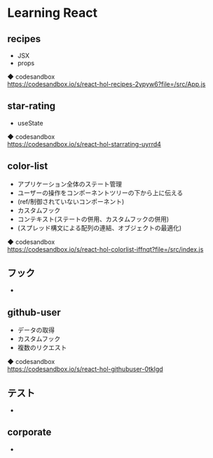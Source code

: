# Learning React

## recipes
- JSX
- props

◆ codesandbox<br>
https://codesandbox.io/s/react-hol-recipes-2ypyw6?file=/src/App.js

## star-rating
- useState

◆ codesandbox<br>
https://codesandbox.io/s/react-hol-starrating-uyrrd4

## color-list
- アプリケーション全体のステート管理
- ユーザーの操作をコンポーネントツリーの下から上に伝える
- (ref/制御されていないコンポーネント)
- カスタムフック
- コンテキスト(ステートの併用、カスタムフックの併用)
- (スプレッド構文による配列の連結、オブジェクトの最適化)

◆ codesandbox<br>
https://codesandbox.io/s/react-hol-colorlist-iffnqt?file=/src/index.js

## フック
- 

## github-user
- データの取得
- カスタムフック
- 複数のリクエスト

◆ codesandbox<br>
https://codesandbox.io/s/react-hol-githubuser-0tklgd

## テスト
- 

## corporate
- 
